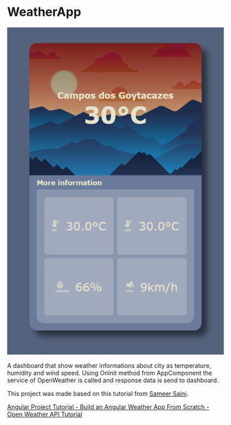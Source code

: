 # WeatherApp

![1709564524388](image/README/1709564524388.png)

A dashboard that show weather informations about city as temperature, humidity and wind speed. Using OnInit method from AppComponent the service of OpenWeather is called and response data is send to dashboard.

This project was made based on this tutorial from [Sameer Saini](https://www.youtube.com/@SameerSaini).

[Angular Project Tutorial - Build an Angular Weather App From Scratch - Open Weather API Tutorial](https://www.youtube.com/watch?v=psZXU8PTAS8)
